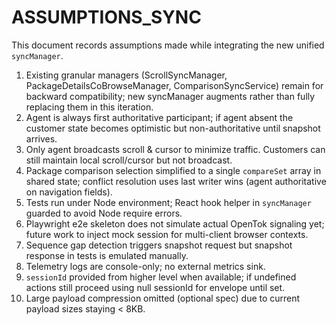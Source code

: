 # ASSUMPTIONS_SYNC

This document records assumptions made while integrating the new unified `syncManager`.

1. Existing granular managers (ScrollSyncManager, PackageDetailsCoBrowseManager, ComparisonSyncService) remain for backward compatibility; new syncManager augments rather than fully replacing them in this iteration.
2. Agent is always first authoritative participant; if agent absent the customer state becomes optimistic but non-authoritative until snapshot arrives.
3. Only agent broadcasts scroll & cursor to minimize traffic. Customers can still maintain local scroll/cursor but not broadcast.
4. Package comparison selection simplified to a single `compareSet` array in shared state; conflict resolution uses last writer wins (agent authoritative on navigation fields).
5. Tests run under Node environment; React hook helper in `syncManager` guarded to avoid Node require errors.
6. Playwright e2e skeleton does not simulate actual OpenTok signaling yet; future work to inject mock session for multi-client browser contexts.
7. Sequence gap detection triggers snapshot request but snapshot response in tests is emulated manually.
8. Telemetry logs are console-only; no external metrics sink.
9. `sessionId` provided from higher level when available; if undefined actions still proceed using null sessionId for envelope until set.
10. Large payload compression omitted (optional spec) due to current payload sizes staying < 8KB.
